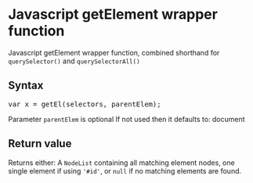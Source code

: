 # Javascript getElement wrapper function
Javascript getElement wrapper function, combined shorthand for <code>querySelector()</code> and <code>querySelectorAll()</code>


## Syntax
<pre>
var x = getEl(selectors, parentElem);
</pre>
Parameter <code>parentElem</code> is optional
If not used then it defaults to: document


## Return value
Returns either: A <code>NodeList</code> containing all matching element nodes, one single element if using <code>'#id'</code>, or <code>null</code> if no matching elements are found.
